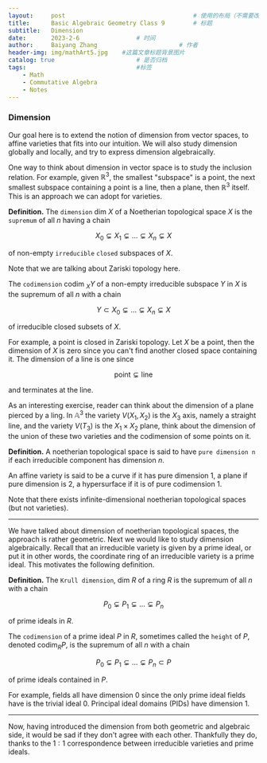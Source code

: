 ```yaml
---
layout:     post   				                    # 使用的布局（不需要改）
title:      Basic Algebraic Geometry Class 9		# 标题 
subtitle:   Dimension 
date:       2023-2-6 				# 时间
author:     Baiyang Zhang 						# 作者
header-img: img/mathArt5.jpg 	#这篇文章标题背景图片
catalog: true 						# 是否归档
tags:								#标签
    - Math
    - Commutative Algebra
    - Notes
---
```


### Dimension

Our goal here is to extend the notion of dimension from vector spaces, to affine varieties that fits into our intuition.  We will also study dimension globally and locally, and try to express dimension algebraically.

One way to think about dimension in vector space is to study the inclusion relation. For example, given $\mathbb{R}^{3}$, the smallest "subspace" is a point, the next smallest subspace containing a point is a line, then a plane, then $\mathbb{R}^{3}$ itself. This is an approach we can adopt for varieties.

**Definition.** The `dimension` $\text{dim }X$ of a Noetherian topological space $X$ is the `supremum` of all $n$ having a chain

$$
X_{0}\subsetneq X_{1}\subsetneq\dots\subsetneq X_{n}\subsetneq X
$$

of non-empty `irreducible` `closed` subspaces of $X$.

Note that we are talking about Zariski topology here.

The `codimension` $\text{codim }_ {X}Y$ of a non-empty irreducible subspace $Y$ in $X$ is the supremum of all $n$ with a chain

$$
Y\subset X_{0}\subsetneq\dots\subsetneq X_{n} \subsetneq X
$$

of irreducible closed subsets of $X$. 

For example, a point is closed in Zariski topology. Let $X$ be a point, then the dimension of $X$ is zero since you can't find another closed space containing it. The dimension of a line is one since 

$$
\text{point} \subsetneq \text{line}
$$

and terminates at the line. 

As an interesting exercise, reader can think about the dimension of a plane pierced by a ling. In $\mathbb{A}^{3}$ the variety $V(X_{1},X_{2})$ is the $X_{3}$ axis, namely a straight line, and the variety $V(T_{3})$ is the $X_{1}\times X_{2}$ plane, think about the dimension of the union of these two varieties and the codimension of some points on it. 

**Definition.** A noetherian topological space is said to have `pure dimension n` if each irreducible component has dimension $n$. 

An affine variety is said to be a curve if it has pure dimension $1$, a plane if pure dimension is $2$, a hypersurface if it is of pure codimension $1$.

Note that there exists infinite-dimensional noetherian topological spaces (but not varieties). 

- - -

We have talked about dimension of noetherian topological spaces, the approach is rather geometric. Next we would like to study dimension algebraically. Recall that an irreducible variety is given by a prime ideal, or put it in other words, the coordinate ring of an irreducible variety is a prime ideal. This motivates the following definition.

**Definition.** The `Krull dimension`, $\text{dim }R$ of a ring $R$ is the supremum of all $n$ with a chain

$$
P_{0}\subsetneq P_{1}\subsetneq\dots \subsetneq P_ {n}
$$

of prime ideals in $R$.

The `codimension` of a prime ideal $P$ in $R$, sometimes called the `height` of $P$, denoted $\text{codim}_ {R}P$, is the supremum of all $n$ with a chain

$$
P_{0}\subsetneq P_{1}\subsetneq\dots \subsetneq P_ {n}\subset P
$$

of prime ideals contained in $P$.

For example, fields all have dimension $0$ since the only prime ideal fields have is the trivial ideal $0$. Principal ideal domains (PIDs) have dimension $1$.

- - -

Now, having introduced the dimension from both geometric and algebraic side, it would be sad if they don't agree with each other. Thankfully they do, thanks to the $1:1$ correspondence between irreducible varieties and prime ideals.

